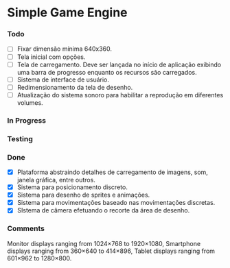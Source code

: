 
# Simple Game Engine

### Todo

- [ ] Fixar dimensão mínima 640x360.
- [ ] Tela inicial com opções.
- [ ] Tela de carregamento. Deve ser lançada no início de aplicação exibindo uma barra de progresso enquanto os recursos são carregados.
- [ ] Sistema de interface de usuário.
- [ ] Redimensionamento da tela de desenho.
- [ ] Atualização do sistema sonoro para habilitar a reprodução em diferentes volumes.

### In Progress

### Testing

### Done

- [x] Plataforma abstraindo detalhes de carregamento de imagens, som, janela gráfica, entre outros.
- [x] Sistema para posicionamento discreto.
- [x] Sistema para desenho de sprites e animações.
- [x] Sistema para movimentações baseado nas movimentações discretas.
- [x] SIstema de câmera efetuando o recorte da área de desenho.

### Comments

Monitor displays ranging from 1024×768 to 1920×1080,
Smartphone displays ranging from 360×640 to 414×896,
Tablet displays ranging from 601×962 to 1280×800.


